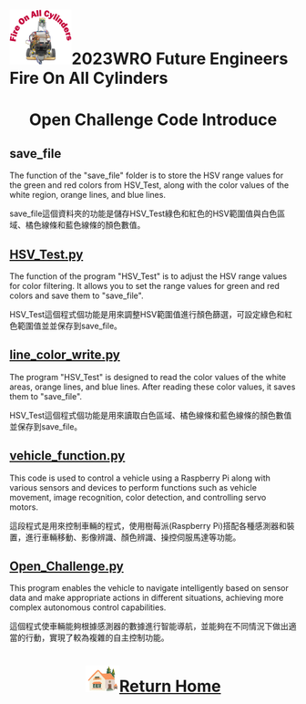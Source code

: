 ![LOGO](../../../other/img/logo.png)2023WRO Future Engineers Fire On All Cylinders  
====
# <div align="center">Open Challenge Code Introduce</div> 
## save_file
The function of the "save_file" folder is to store the HSV range values for the green and red colors from HSV_Test, along with the color values of the white region, orange lines, and blue lines.

save_file這個資料夾的功能是儲存HSV_Test綠色和紅色的HSV範圍值與白色區域、橘色線條和藍色線條的顏色數值。
## [HSV_Test.py](./HSV_Test.py)
The function of the program "HSV_Test" is to adjust the HSV range values for color filtering. It allows you to set the range values for green and red colors and save them to "save_file".

HSV_Test這個程式個功能是用來調整HSV範圍值進行顏色篩選，可設定綠色和紅色範圍值並並保存到save_file。
## [line_color_write.py](./line_color_write.py)
The program "HSV_Test" is designed to read the color values of the white areas, orange lines, and blue lines. After reading these color values, it saves them to "save_file".

HSV_Test這個程式個功能是用來讀取白色區域、橘色線條和藍色線條的顏色數值並保存到save_file。
## [vehicle_function.py](./vehicle_function.py)
This code is used to control a vehicle using a Raspberry Pi along with various sensors and devices to perform functions such as vehicle movement, image recognition, color detection, and controlling servo motors.

這段程式是用來控制車輛的程式，使用樹莓派(Raspberry Pi)搭配各種感測器和裝置，進行車輛移動、影像辨識、顏色辨識、操控伺服馬達等功能。

## [Open_Challenge.py](./Open_Challenge.py)
This program enables the vehicle to navigate intelligently based on sensor data and make appropriate actions in different situations, achieving more complex autonomous control capabilities.

這個程式使車輛能夠根據感測器的數據進行智能導航，並能夠在不同情況下做出適當的行動，實現了較為複雜的自主控制功能。


# <div align="center">![HOME](../../../other/img/Home.png)[Return Home](../../../)</div>  
